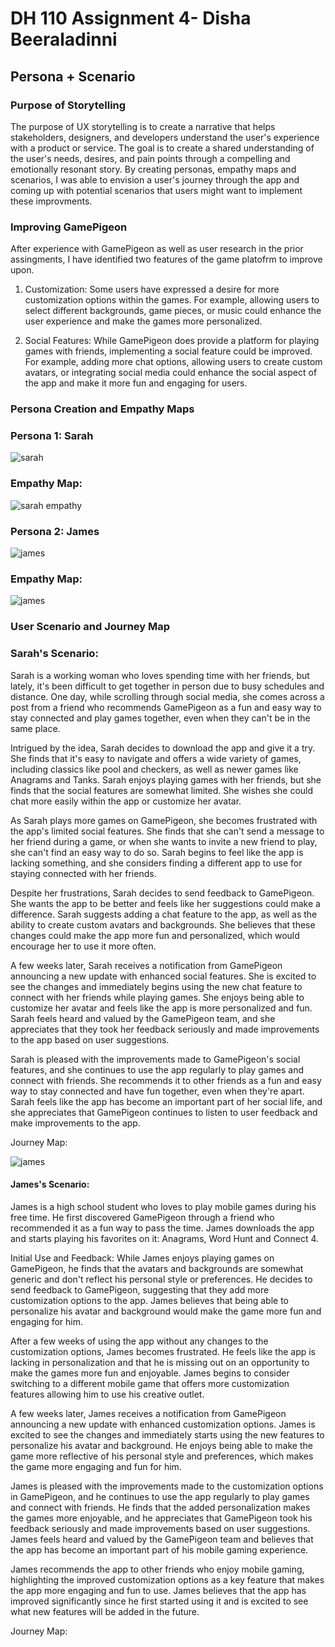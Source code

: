 # DH 110 Assignment 4- Disha Beeraladinni

## Persona + Scenario

### Purpose of Storytelling

The purpose of UX storytelling is to create a narrative that helps stakeholders, designers, and developers understand the user's experience with a product or service. The goal is to create a shared understanding of the user's needs, desires, and pain points through a compelling and emotionally resonant story. By creating personas, empathy maps and scenarios, I was able to envision a user's journey through the app and coming up with potential scenarios that users might want to implement these improvments. 

### Improving GamePigeon

After experience with GamePigeon as well as user research in the prior assingments, I have identified two features of the game platofrm to improve upon.

1. Customization: Some users have expressed a desire for more customization options within the games. For example, allowing users to select different backgrounds, game pieces, or music could enhance the user experience and make the games more personalized.

2. Social Features: While GamePigeon does provide a platform for playing games with friends, implementing a social feature could be improved. For example, adding more chat options, allowing users to create custom avatars, or integrating social media could enhance the social aspect of the app and make it more fun and engaging for users.


### Persona Creation and Empathy Maps

### Persona 1: Sarah

![sarah](sarah.png)


### Empathy Map:

![sarah empathy](empathy1.png)


### Persona 2: James

![james](james.png)


### Empathy Map:

![james](empathyjames.png)

### User Scenario and Journey Map

### Sarah's Scenario:

Sarah is a working woman who loves spending time with her friends, but lately, it's been difficult to get together in person due to busy schedules and distance. One day, while scrolling through social media, she comes across a post from a friend who recommends GamePigeon as a fun and easy way to stay connected and play games together, even when they can't be in the same place.

Intrigued by the idea, Sarah decides to download the app and give it a try. She finds that it's easy to navigate and offers a wide variety of games, including classics like pool and checkers, as well as newer games like Anagrams and Tanks. Sarah enjoys playing games with her friends, but she finds that the social features are somewhat limited. She wishes she could chat more easily within the app or customize her avatar.

As Sarah plays more games on GamePigeon, she becomes frustrated with the app's limited social features. She finds that she can't send a message to her friend during a game, or when she wants to invite a new friend to play, she can't find an easy way to do so. Sarah begins to feel like the app is lacking something, and she considers finding a different app to use for staying connected with her friends.

Despite her frustrations, Sarah decides to send feedback to GamePigeon. She wants the app to be better and feels like her suggestions could make a difference. Sarah suggests adding a chat feature to the app, as well as the ability to create custom avatars and backgrounds. She believes that these changes could make the app more fun and personalized, which would encourage her to use it more often.

A few weeks later, Sarah receives a notification from GamePigeon announcing a new update with enhanced social features. She is excited to see the changes and immediately begins using the new chat feature to connect with her friends while playing games. She enjoys being able to customize her avatar and feels like the app is more personalized and fun. Sarah feels heard and valued by the GamePigeon team, and she appreciates that they took her feedback seriously and made improvements to the app based on user suggestions.

Sarah is pleased with the improvements made to GamePigeon's social features, and she continues to use the app regularly to play games and connect with friends. She recommends it to other friends as a fun and easy way to stay connected and have fun together, even when they're apart. Sarah feels like the app has become an important part of her social life, and she appreciates that GamePigeon continues to listen to user feedback and make improvements to the app.

Journey Map:

![james](jmap.png)


#### James's Scenario:

James is a high school student who loves to play mobile games during his free time. He first discovered GamePigeon through a friend who recommended it as a fun way to pass the time. James downloads the app and starts playing his favorites on it: Anagrams, Word Hunt and Connect 4.

Initial Use and Feedback: While James enjoys playing games on GamePigeon, he finds that the avatars and backgrounds are somewhat generic and don't reflect his personal style or preferences. He decides to send feedback to GamePigeon, suggesting that they add more customization options to the app. James believes that being able to personalize his avatar and background would make the game more fun and engaging for him.

After a few weeks of using the app without any changes to the customization options, James becomes frustrated. He feels like the app is lacking in personalization and that he is missing out on an opportunity to make the games more fun and enjoyable. James begins to consider switching to a different mobile game that offers more customization features allowing him to use his creative outlet.

A few weeks later, James receives a notification from GamePigeon announcing a new update with enhanced customization options. James is excited to see the changes and immediately starts using the new features to personalize his avatar and background. He enjoys being able to make the game more reflective of his personal style and preferences, which makes the game more engaging and fun for him.

James is pleased with the improvements made to the customization options in GamePigeon, and he continues to use the app regularly to play games and connect with friends. He finds that the added personalization makes the games more enjoyable, and he appreciates that GamePigeon took his feedback seriously and made improvements based on user suggestions. James feels heard and valued by the GamePigeon team and believes that the app has become an important part of his mobile gaming experience.

James recommends the app to other friends who enjoy mobile gaming, highlighting the improved customization options as a key feature that makes the app more engaging and fun to use. James believes that the app has improved significantly since he first started using it and is excited to see what new features will be added in the future.

Journey Map:





